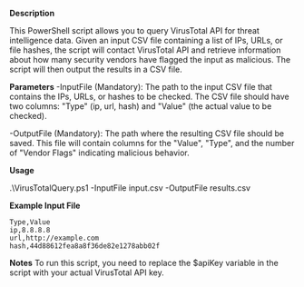 **Description**

This PowerShell script allows you to query VirusTotal API for threat intelligence data. Given an input CSV file containing a list of IPs, URLs, or file hashes, the script will contact VirusTotal API and retrieve information about how many security vendors have flagged the input as malicious. The script will then output the results in a CSV file.

**Parameters**
-InputFile (Mandatory): The path to the input CSV file that contains the IPs, URLs, or hashes to be checked. The CSV file should have two columns: "Type" (ip, url, hash) and "Value" (the actual value to be checked).

-OutputFile (Mandatory): The path where the resulting CSV file should be saved. This file will contain columns for the "Value", "Type", and the number of "Vendor Flags" indicating malicious behavior.

**Usage**

.\VirusTotalQuery.ps1 -InputFile input.csv -OutputFile results.csv

**Example Input File**
```
Type,Value
ip,8.8.8.8
url,http://example.com
hash,44d88612fea8a8f36de82e1278abb02f
```

**Notes**
To run this script, you need to replace the $apiKey variable in the script with your actual VirusTotal API key.
